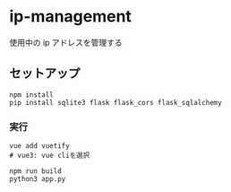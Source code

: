 # ip-management

使用中の ip アドレスを管理する

## セットアップ

```
npm install
pip install sqlite3 flask flask_cors flask_sqlalchemy
```

### 実行

```
vue add vuetify
# vue3: vue cliを選択

npm run build
python3 app.py
```
